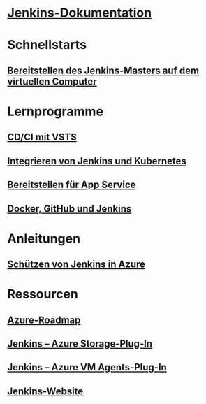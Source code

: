 # [Jenkins-Dokumentation](index.md)
# Schnellstarts
## [Bereitstellen des Jenkins-Masters auf dem virtuellen Computer](/azure/jenkins/install-jenkins-solution-template)
# Lernprogramme
## [CD/CI mit VSTS](https://www.visualstudio.com/docs/build/apps/jenkins/build-deploy-jenkins)
## [Integrieren von Jenkins und Kubernetes](/azure/container-service/container-service-kubernetes-jenkins)
## [Bereitstellen für App Service](/azure/jenkins/execute-cli-jenkins-pipeline)
## [Docker, GitHub und Jenkins](/azure/virtual-machines/linux/tutorial-jenkins-github-docker-cicd)
# Anleitungen
## [Schützen von Jenkins in Azure](https://jenkins.io/blog/2017/04/20/secure-jenkins-on-azure/)
# Ressourcen
## [Azure-Roadmap](https://azure.microsoft.com/roadmap/)
## [Jenkins – Azure Storage-Plug-In](https://plugins.jenkins.io/windows-azure-storage)
## [Jenkins – Azure VM Agents-Plug-In](https://plugins.jenkins.io/azure-vm-agents)
## [Jenkins-Website](https://jenkins.io/)
